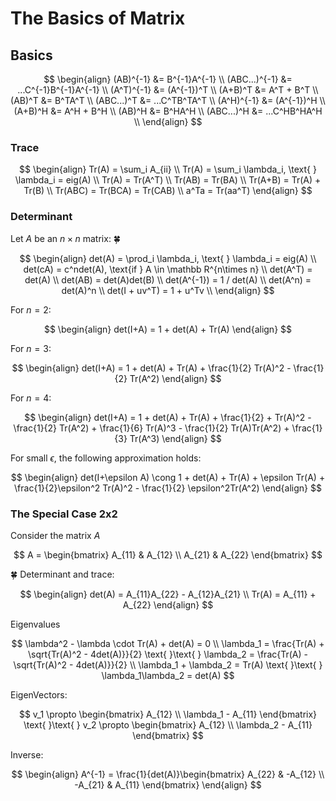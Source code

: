 # The Basics of Matrix

## Basics

$$
\begin{align}
(AB)^{-1}     &= B^{-1}A^{-1} \\
(ABC...)^{-1} &= ...C^{-1}B^{-1}A^{-1} \\
(A^T)^{-1}    &= (A^{-1})^T \\
(A+B)^T       &= A^T + B^T \\
(AB)^T        &= B^TA^T \\
(ABC...)^T    &= ...C^TB^TA^T \\
(A^H)^{-1}    &= (A^{-1})^H \\
(A+B)^H       &= A^H + B^H \\
(AB)^H        &= B^HA^H \\
(ABC...)^H    &= ...C^HB^HA^H \\
\end{align}
$$

### Trace

$$
\begin{align}
Tr(A) = \sum_i A_{ii} \\
Tr(A) = \sum_i \lambda_i, \text{ } \lambda_i = eig(A) \\
Tr(A) = Tr(A^T) \\
Tr(AB) = Tr(BA) \\
Tr(A+B) = Tr(A) + Tr(B) \\
Tr(ABC) = Tr(BCA) = Tr(CAB) \\
a^Ta = Tr(aa^T)
\end{align}
$$

### Determinant

Let $A$ be an $n\times n$ matrix: 🍀

$$
\begin{align}
det(A) = \prod_i \lambda_i, \text{ } \lambda_i = eig(A) \\
det(cA) = c^ndet(A), \text{if } A \in \mathbb R^{n\times n} \\
det(A^T) = det(A) \\
det(AB) = det(A)det(B) \\
det(A^{-1}) = 1 / det(A) \\
det(A^n) = det(A)^n \\
det(I + uv^T) = 1 + u^Tv \\
\end{align}
$$

For $n = 2$:

$$
\begin{align}
det(I+A) = 1 + det(A) + Tr(A)
\end{align}
$$

For $n = 3$:

$$
\begin{align}
det(I+A) = 1 + det(A) + Tr(A) + \frac{1}{2} Tr(A)^2 - \frac{1}{2} Tr(A^2)
\end{align}
$$

For $n = 4$:

$$
\begin{align}
det(I+A) = 1 + det(A) + Tr(A) + \frac{1}{2} + Tr(A)^2 - \frac{1}{2} Tr(A^2) + \frac{1}{6} Tr(A)^3 - \frac{1}{2} Tr(A)Tr(A^2) + \frac{1}{3} Tr(A^3)
\end{align}
$$

For small $\epsilon$, the following approximation holds:

$$
\begin{align}
det(I+\epsilon A) \cong 1 + det(A) + Tr(A) + \epsilon Tr(A) + \frac{1}{2}\epsilon^2 Tr(A)^2 - \frac{1}{2} \epsilon^2Tr(A^2)
\end{align}
$$

### The Special Case 2x2

Consider the matrix $A$

$$
A = \begin{bmatrix}
A_{11} & A_{12} \\
A_{21} & A_{22}
\end{bmatrix}
$$

🍀 Determinant and trace:

$$
\begin{align}
det(A) = A_{11}A_{22} - A_{12}A_{21} \\
Tr(A) = A_{11} + A_{22}
\end{align}
$$

Eigenvalues

$$
\lambda^2 - \lambda \cdot Tr(A) + det(A) = 0 \\
\lambda_1 = \frac{Tr(A) + \sqrt{Tr(A)^2 - 4det(A)}}{2} \text{ }\text{ } \lambda_2 = \frac{Tr(A) - \sqrt{Tr(A)^2 - 4det(A)}}{2} \\
\lambda_1 + \lambda_2 = Tr(A) \text{ }\text{ } \lambda_1\lambda_2 = det(A)
$$

EigenVectors:

$$
v_1 \propto \begin{bmatrix}
A_{12} \\
\lambda_1 - A_{11}
\end{bmatrix} \text{ }\text{ } v_2 \propto \begin{bmatrix}
A_{12} \\
\lambda_2 - A_{11}
\end{bmatrix}
$$

Inverse:

$$
\begin{align}
A^{-1} = \frac{1}{det(A)}\begin{bmatrix}
A_{22} & -A_{12} \\
-A_{21} & A_{11}
\end{bmatrix}
\end{align}
$$
